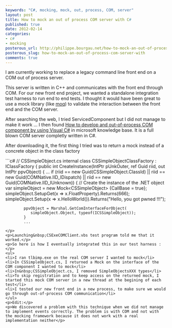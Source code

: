 ```yaml
---
keywords: "C#, mocking, mock, out, process, COM, server"
layout: post
title: How to mock an out of process COM server with C#
published: true
date: 2012-02-14
categories:
- c#
- mocking
posterous_url: http://philippe.bourgau.net/how-to-mock-an-out-of-process-com-server-with
posterous_slug: how-to-mock-an-out-of-process-com-server-with
comments: true
---
```

<p>I am currently working to replace a legacy command line front end on a COM out of process server.</p>
<p>This server is written in C++ and communicates with the front end through COM. For our new front end project, we wanted a standalone integration test harness to run end to end tests. I thought it would have been great to use a mock library (like <a href="http://code.google.com/p/moq/">moq</a>) to validate the interaction between the front end and the COM server.</p>
<p>After searching the web, I tried ServicedComponent but I did not manage to make it work ... I then found <a href="http://support.microsoft.com/kb/977996">How to develop and out-of-process COM component by using Visual C#</a>&nbsp;in microsoft knowledge base. It is a full blown COM server completly written in C#.</p>
<p>After downloading it, the first thing I tried was to return a mock instead of a concrete object in the class factory</p>
<p>
```c#
   // CSSimpleObject.cs
   internal class CSSimpleObjectClassFactory : IClassFactory
   {
      public int CreateInstance(IntPtr pUnkOuter, ref Guid riid, out IntPtr ppvObject)
      {
         ...
         if (riid == new Guid(CSSimpleObject.ClassId) ||
            riid == new Guid(COMNative.IID_IDispatch) ||
            riid == new Guid(COMNative.IID_IUnknown))
         {
            // Create the instance of the .NET object
            var simpleObject = new Mock&lt;CSSimpleObject&gt; {CallBase = true};
            simpleObject.SetupGet(x =&gt; x.FloatProperty).Returns(666);
            simpleObject.Setup(x =&gt; x.HelloWorld()).Returns("Hello, you got pwned !!!");

            ppvObject = Marshal.GetComInterfaceForObject(
               simpleObject.Object, typeof(ICSSimpleObject));
            }
            ...
```
</p>
<p>Launching&nbsp;CSExeCOMClient.vbs test program told me that it worked.</p>
<p>So here is how I eventually integrated this in our test harness :</p>
<ul>
<li>I ran tlbimp.exe on the real COM server I wanted to mock</li>
<li>In CSSimpleObject.cs, I returned a Mock on the interface of the COM component I wanted to mock</li>
<li>In&nbsp;CSSimpleObject.cs, I removed SimpleObjectsXXX types</li>
<li>To skip registration and to keep access on the returned mock, I started this mock COM server in a new thread at the begining of each test</li>
<li>I tested our new front end in a new process, to make sure we would go through out-of-process COM communication</li>
</ul>
<p>Edit:</p>
<p>We discovered a problem with this technique when we did not manage to implement events correctly. The problem is with COM and not with the mocking framework because it does not work with a real implementation neither</p>

